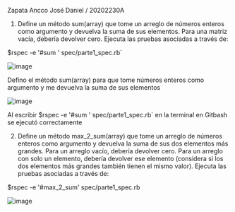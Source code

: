 Zapata Ancco José Daniel / 20202230A

1. Define un método sum(array) que tome un arreglo de números enteros como argumento y devuelva la suma de sus elementos. Para una matriz vacía, debería devolver cero. Ejecuta las pruebas asociadas a través de:

$rspec -e '#sum ' spec/parte1_spec.rb`

![image](https://github.com/Josezapat/CC3S2/assets/90808325/08af9ea8-bfa2-4fd3-8bb3-5398ae176b1e)

Defino el método sum(array) para que tome números enteros como argumento y me devuelva la suma de sus elementos

![image](https://github.com/Josezapat/CC3S2/assets/90808325/1de42583-4082-47a9-941e-81b1696f2ad9)

Al escribir $rspec -e '#sum ' spec/parte1_spec.rb` en la terminal en Gitbash se ejecutó correctamente

2. Define un método max_2_sum(array) que tome un arreglo de números enteros como argumento y devuelva la suma de sus dos elementos más grandes. Para un arreglo vacío, debería devolver cero. Para un arreglo con solo un elemento, debería devolver ese elemento (considera si los dos elementos más grandes también tienen el mismo valor). Ejecuta las pruebas asociadas a través de:

$rspec -e '#max_2_sum' spec/parte1_spec.rb

![image](https://github.com/Josezapat/CC3S2/assets/90808325/92b86a48-b6cb-4307-87ae-815de14a3415)
